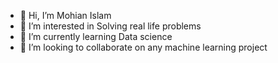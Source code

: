 - 👋 Hi, I’m Mohian Islam
- 👀 I’m interested in Solving real life problems
- 🌱 I’m currently learning Data science
- 💞️ I’m looking to collaborate on any machine learning project


<!---
mohianprotik/mohianprotik is a ✨ special ✨ repository because its `README.md` (this file) appears on your GitHub profile.
You can click the Preview link to take a look at your changes.
--->
